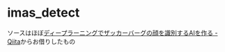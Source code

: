 # imas_detect
ソースはほぼ[ディープラーニングでザッカーバーグの顔を識別するAIを作る - Qiita](https://qiita.com/AkiyoshiOkano/items/72f3e4ba9caf514460ee)からお借りしたもの  